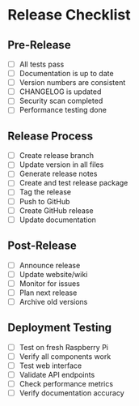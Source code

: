 # Release Checklist

## Pre-Release
- [ ] All tests pass
- [ ] Documentation is up to date
- [ ] Version numbers are consistent
- [ ] CHANGELOG is updated
- [ ] Security scan completed
- [ ] Performance testing done

## Release Process
- [ ] Create release branch
- [ ] Update version in all files
- [ ] Generate release notes
- [ ] Create and test release package
- [ ] Tag the release
- [ ] Push to GitHub
- [ ] Create GitHub release
- [ ] Update documentation

## Post-Release
- [ ] Announce release
- [ ] Update website/wiki
- [ ] Monitor for issues
- [ ] Plan next release
- [ ] Archive old versions

## Deployment Testing
- [ ] Test on fresh Raspberry Pi
- [ ] Verify all components work
- [ ] Test web interface
- [ ] Validate API endpoints
- [ ] Check performance metrics
- [ ] Verify documentation accuracy
